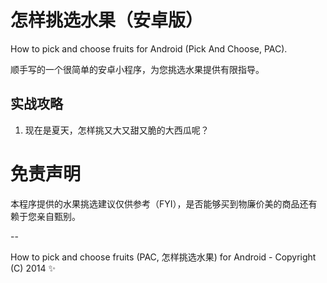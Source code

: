 怎样挑选水果（安卓版）
======================

How to pick and choose fruits for Android (Pick And Choose, PAC).

顺手写的一个很简单的安卓小程序，为您挑选水果提供有限指导。

## 实战攻略

1. 现在是夏天，怎样挑又大又甜又脆的大西瓜呢？

免责声明
========

本程序提供的水果挑选建议仅供参考（FYI），是否能够买到物廉价美的商品还有赖于您亲自甄别。

--

How to pick and choose fruits (PAC, 怎样挑选水果) for Android - Copyright (C) 2014 :sparkles:
